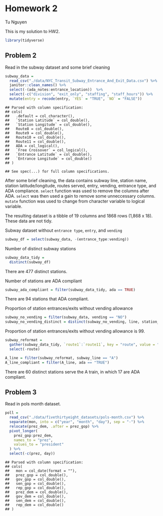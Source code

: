 Homework 2
================
Tu Nguyen

This is my solution to HW2.

``` r
library(tidyverse)
```

## Problem 2

Read in the subway dataset and some brief cleaning

``` r
subway_data = 
  read_csv("./data/NYC_Transit_Subway_Entrance_And_Exit_Data.csv") %>% 
  janitor::clean_names() %>% 
  select(-(ada_notes:entrance_location))  %>% 
  select(-c("division", "exit_only", "staffing", "staff_hours")) %>% 
  mutate(entry = recode(entry, `YES` = "TRUE", `NO` = "FALSE"))
```

    ## Parsed with column specification:
    ## cols(
    ##   .default = col_character(),
    ##   `Station Latitude` = col_double(),
    ##   `Station Longitude` = col_double(),
    ##   Route8 = col_double(),
    ##   Route9 = col_double(),
    ##   Route10 = col_double(),
    ##   Route11 = col_double(),
    ##   ADA = col_logical(),
    ##   `Free Crossover` = col_logical(),
    ##   `Entrance Latitude` = col_double(),
    ##   `Entrance Longitude` = col_double()
    ## )

    ## See spec(...) for full column specifications.

After some brief cleaning, the data contains subway line, station name,
station latitude/longitude, routes served, entry, vending, entrance
type, and ADA compliance. `select` function was used to remove the
columns after ADA. `select` was then used a gain to remove some
unneccessary columns. `mutate` function was used to change from
character variable to logical variable.

The resulting dataset is a tibble of 19 columns and 1868 rows (1,868 x
18). These data are not tidy.

Subway dataset without `entrance type`, `entry`, and `vending`

``` r
subway_df = select(subway_data, -(entrance_type:vending))
```

Number of distinct subway stations

``` r
subway_data_tidy = 
  distinct(subway_df)
```

There are 477 distinct stations.

Number of stations are ADA compliant

``` r
subway_ada_compliant = filter(subway_data_tidy, ada == TRUE)
```

There are 94 stations that ADA compliant.

Proportion of station entrances/exits without vending allowance

``` r
subway_no_vending = filter(subway_data, vending == "NO")
subway_no_vending_distinct = distinct(subway_no_vending, line, station_name, vending)
```

Proportion of station entrances/exits without vending allowance is 99.

``` r
subway_reformat = 
  gather(subway_data_tidy, `route1`:`route11`, key = "route", value = "subway_line") %>% 
  select(-route)

A_line = filter(subway_reformat, subway_line == "A")
A_line_compliant = filter(A_line, ada == "TRUE")
```

There are 60 distinct stations serve the A train, in which 17 are ADA
compliant.

## Problem 3

Read in pols month dataset.

``` r
poll = 
  read_csv("./data/fivethirtyeight_datasets/pols-month.csv") %>% 
  separate(mon, into = c("year", "month", "day"), sep = "-") %>% 
  relocate(prez_dem, .after = prez_gop) %>% 
  pivot_longer(
    prez_gop:prez_dem,
    names_to = "prez",
    values_to = "president"
  ) %>% 
  select(-c(prez, day))
```

    ## Parsed with column specification:
    ## cols(
    ##   mon = col_date(format = ""),
    ##   prez_gop = col_double(),
    ##   gov_gop = col_double(),
    ##   sen_gop = col_double(),
    ##   rep_gop = col_double(),
    ##   prez_dem = col_double(),
    ##   gov_dem = col_double(),
    ##   sen_dem = col_double(),
    ##   rep_dem = col_double()
    ## )
